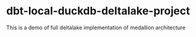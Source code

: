 # dbt-local-duckdb-deltalake-project
This is a demo of full deltalake implementation of medallion architecture
